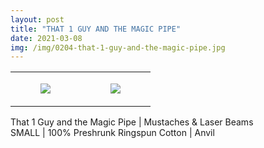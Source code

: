 ```yaml
---
layout: post
title: "THAT 1 GUY AND THE MAGIC PIPE"
date: 2021-03-08
img: /img/0204-that-1-guy-and-the-magic-pipe.jpg
---
```




<table style="width:100%;"><tr><td style="vertical-align:top;">
      <figure class="tmblr-full" data-orig-height="2048" data-orig-width="1365" data-orig-src="https://concertshirts.netlify.app/shirts/0204/0204-01.jpg"><img src="https://64.media.tumblr.com/bc1d2fbc168d7fe28edab5b238816b39/5460f777f91a13ec-3f/s540x810/03862c4a3a33c27d4c7be5ce2e40772f6233ac9e.jpg" data-orig-height="2048" data-orig-width="1365" data-orig-src="https://concertshirts.netlify.app/shirts/0204/0204-01.jpg"/></figure></td>
    <td style="vertical-align:top;">
      <figure class="tmblr-full" data-orig-height="2048" data-orig-width="1365" data-orig-src="https://concertshirts.netlify.app/shirts/0204/0204-02.jpg"><img src="https://64.media.tumblr.com/8113c2cdbaadc3e1fc1c07185cc79223/5460f777f91a13ec-d6/s540x810/6c25900b4aa82d29d2ba49a3c2fd754e80a246c0.jpg" data-orig-height="2048" data-orig-width="1365" data-orig-src="https://concertshirts.netlify.app/shirts/0204/0204-02.jpg"/></figure></td>
  </tr></table><p>
  That 1 Guy and the Magic Pipe | Mustaches &amp; Laser Beams<br/>SMALL | 100% Preshrunk Ringspun Cotton | Anvil
</p>
